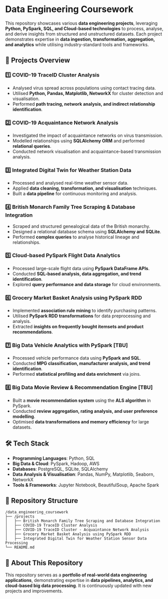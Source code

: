 # Data Engineering Coursework  

This repository showcases various **data engineering projects**, leveraging **Python, PySpark, SQL, and Cloud-based technologies** to process, analyse, and derive insights from structured and unstructured datasets. Each project demonstrates expertise in **data ingestion, transformation, aggregation, and analytics** while utilising industry-standard tools and frameworks.  

## 🚀 Projects Overview  

### 1️⃣ **COVID-19 TraceID Cluster Analysis**  
- Analysed virus spread across populations using contact tracing data.  
- Utilised **Python, Pandas, Matplotlib, NetworkX** for cluster detection and visualisation.  
- Performed **path tracing, network analysis, and indirect relationship identification**.  

### 2️⃣ **COVID-19 Acquaintance Network Analysis**  
- Investigated the impact of acquaintance networks on virus transmission.  
- Modelled relationships using **SQLAlchemy ORM** and performed **relational queries**.  
- Conducted network visualisation and acquaintance-based transmission analysis.  

### 3️⃣ **Integrated Digital Twin for Weather Station Data**  
- Processed and analysed real-time weather sensor data.  
- Applied **data cleaning, transformation, and visualisation** techniques.  
- Built a **data pipeline** for continuous monitoring and analysis.  

### 4️⃣ **British Monarch Family Tree Scraping & Database Integration**  
- Scraped and structured genealogical data of the British monarchy.  
- Designed a relational database schema using **SQLAlchemy and SQLite**.  
- Performed **complex queries** to analyse historical lineage and relationships.  

### 5️⃣ **Cloud-based PySpark Flight Data Analytics**  
- Processed large-scale flight data using **PySpark DataFrame APIs**.  
- Conducted **SQL-based analysis, data aggregation, and trend identification**.  
- Explored **query performance and data storage** for cloud environments. 

### 6️⃣ **Grocery Market Basket Analysis using PySpark RDD**  
- Implemented **association rule mining** to identify purchasing patterns.  
- Utilised **PySpark RDD transformations** for data preprocessing and analysis.  
- Extracted **insights on frequently bought itemsets and product recommendations**.  

### 7️⃣ **Big Data Vehicle Analytics with PySpark** [TBU]
- Processed vehicle performance data using **PySpark and SQL**.  
- Conducted **MPG classification, manufacturer analysis, and trend identification**.  
- Performed **statistical profiling and data enrichment** via joins.  

### 8️⃣ **Big Data Movie Review & Recommendation Engine** [TBU]
- Built a **movie recommendation system** using the **ALS algorithm** in PySpark.  
- Conducted **review aggregation, rating analysis, and user preference modelling**.  
- Optimised **data transformations and memory efficiency** for large datasets.  

## 🛠️ **Tech Stack**  
- **Programming Languages**: Python, SQL  
- **Big Data & Cloud**: PySpark, Hadoop, AWS  
- **Databases**: PostgreSQL, SQLite, SQLAlchemy  
- **Data Analysis & Visualisation**: Pandas, NumPy, Matplotlib, Seaborn, NetworkX  
- **Tools & Frameworks**: Jupyter Notebook, BeautifulSoup, Apache Spark  

## 📂 **Repository Structure**  
```
/data_engineering_coursework  
├── /projects  
│   ├── British Monarch Family Tree Scraping and Database Integration
│   ├── COVID-19 TraceID Cluster Analysis
│   ├── COVID-19 TraceID Cluster - Acquaintance Network Analysis
│   ├── Grocery Market Basket Analysis using PySpark RDD
│   ├── Integrated Digital Twin for Weather Station Sensor Data Processing
└── README.md
```  

## 📌 **About This Repository**  
This repository serves as a **portfolio of real-world data engineering applications**, demonstrating expertise in **data pipelines, analytics, and cloud-based big data processing**. It is continuously updated with new projects and improvements.
